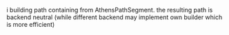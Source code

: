 i building path containing from AthensPathSegment. 
the resulting path is backend neutral (while different backend may implement own builder which is more efficient)